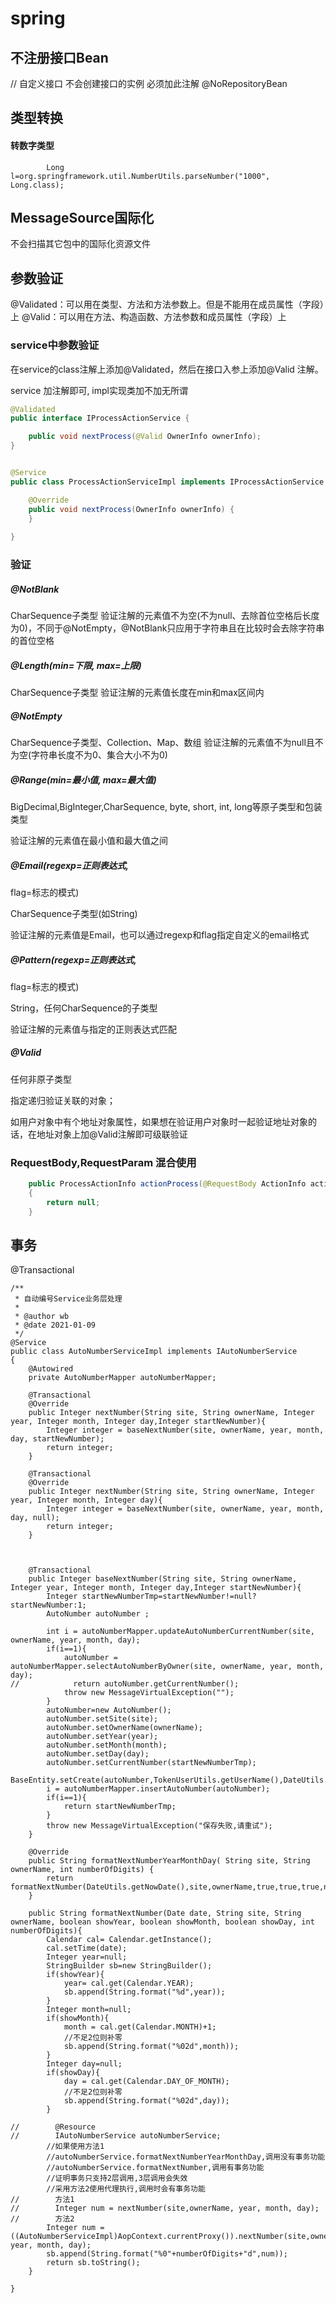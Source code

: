 # spring

## 不注册接口Bean
// 自定义接口 不会创建接口的实例 必须加此注解
@NoRepositoryBean


## 类型转换
#### 转数字类型
```
        Long l=org.springframework.util.NumberUtils.parseNumber("1000", Long.class);
```

## MessageSource国际化

不会扫描其它包中的国际化资源文件

## 参数验证
@Validated：可以用在类型、方法和方法参数上。但是不能用在成员属性（字段）上
@Valid：可以用在方法、构造函数、方法参数和成员属性（字段）上


### service中参数验证
在service的class注解上添加@Validated，然后在接口入参上添加@Valid 注解。


service 加注解即可, impl实现类加不加无所谓
```java
@Validated
public interface IProcessActionService {

    public void nextProcess(@Valid OwnerInfo ownerInfo);
}
```

```java

@Service
public class ProcessActionServiceImpl implements IProcessActionService {

    @Override
    public void nextProcess(OwnerInfo ownerInfo) {
	}
	
}
```

### 验证

##### @NotBlank
CharSequence子类型 
验证注解的元素值不为空(不为null、去除首位空格后长度为0)，不同于@NotEmpty，@NotBlank只应用于字符串且在比较时会去除字符串的首位空格
##### @Length(min=下限, max=上限)
CharSequence子类型 
验证注解的元素值长度在min和max区间内

##### @NotEmpty
CharSequence子类型、Collection、Map、数组 
验证注解的元素值不为null且不为空(字符串长度不为0、集合大小不为0)

##### @Range(min=最小值, max=最大值)

BigDecimal,BigInteger,CharSequence, byte, short, int, long等原子类型和包装类型

验证注解的元素值在最小值和最大值之间

##### @Email(regexp=正则表达式,

flag=标志的模式)

CharSequence子类型(如String)

验证注解的元素值是Email，也可以通过regexp和flag指定自定义的email格式

##### @Pattern(regexp=正则表达式,

flag=标志的模式)

String，任何CharSequence的子类型

验证注解的元素值与指定的正则表达式匹配

##### @Valid

任何非原子类型

指定递归验证关联的对象；

如用户对象中有个地址对象属性，如果想在验证用户对象时一起验证地址对象的话，在地址对象上加@Valid注解即可级联验证

### RequestBody,RequestParam 混合使用
```java
    public ProcessActionInfo actionProcess(@RequestBody ActionInfo actionInfo, OwnerInfo tmp)
    {
		return null;
	}

```


## 事务
@Transactional

```
/**
 * 自动编号Service业务层处理
 * 
 * @author wb
 * @date 2021-01-09
 */
@Service
public class AutoNumberServiceImpl implements IAutoNumberService 
{
    @Autowired
    private AutoNumberMapper autoNumberMapper;

    @Transactional
    @Override
    public Integer nextNumber(String site, String ownerName, Integer year, Integer month, Integer day,Integer startNewNumber){
        Integer integer = baseNextNumber(site, ownerName, year, month, day, startNewNumber);
        return integer;
    }

    @Transactional
    @Override
    public Integer nextNumber(String site, String ownerName, Integer year, Integer month, Integer day){
        Integer integer = baseNextNumber(site, ownerName, year, month, day, null);
        return integer;
    }



    @Transactional
    public Integer baseNextNumber(String site, String ownerName, Integer year, Integer month, Integer day,Integer startNewNumber){
        Integer startNewNumberTmp=startNewNumber!=null?startNewNumber:1;
        AutoNumber autoNumber ;

        int i = autoNumberMapper.updateAutoNumberCurrentNumber(site, ownerName, year, month, day);
        if(i==1){
            autoNumber = autoNumberMapper.selectAutoNumberByOwner(site, ownerName, year, month, day);
//            return autoNumber.getCurrentNumber();
            throw new MessageVirtualException("");
        }
        autoNumber=new AutoNumber();
        autoNumber.setSite(site);
        autoNumber.setOwnerName(ownerName);
        autoNumber.setYear(year);
        autoNumber.setMonth(month);
        autoNumber.setDay(day);
        autoNumber.setCurrentNumber(startNewNumberTmp);
        BaseEntity.setCreate(autoNumber,TokenUserUtils.getUserName(),DateUtils.getNowDate());
        i = autoNumberMapper.insertAutoNumber(autoNumber);
        if(i==1){
            return startNewNumberTmp;
        }
        throw new MessageVirtualException("保存失败,请重试");
    }

    @Override
    public String formatNextNumberYearMonthDay( String site, String ownerName, int numberOfDigits) {
        return formatNextNumber(DateUtils.getNowDate(),site,ownerName,true,true,true,numberOfDigits);
    }

    public String formatNextNumber(Date date, String site, String ownerName, boolean showYear, boolean showMonth, boolean showDay, int numberOfDigits){
        Calendar cal= Calendar.getInstance();
        cal.setTime(date);
        Integer year=null;
        StringBuilder sb=new StringBuilder();
        if(showYear){
            year= cal.get(Calendar.YEAR);
            sb.append(String.format("%d",year));
        }
        Integer month=null;
        if(showMonth){
            month = cal.get(Calendar.MONTH)+1;
            //不足2位则补零
            sb.append(String.format("%02d",month));
        }
        Integer day=null;
        if(showDay){
            day = cal.get(Calendar.DAY_OF_MONTH);
            //不足2位则补零
            sb.append(String.format("%02d",day));
        }

//        @Resource
//        IAutoNumberService autoNumberService;
        //如果使用方法1
        //autoNumberService.formatNextNumberYearMonthDay,调用没有事务功能
        //autoNumberService.formatNextNumber,调用有事务功能
        //证明事务只支持2层调用,3层调用会失效
        //采用方法2使用代理执行,调用时会有事务功能
//        方法1
//        Integer num = nextNumber(site,ownerName, year, month, day);
//        方法2
        Integer num = ((AutoNumberServiceImpl)AopContext.currentProxy()).nextNumber(site,ownerName, year, month, day);
        sb.append(String.format("%0"+numberOfDigits+"d",num));
        return sb.toString();
    }

}
```


